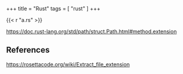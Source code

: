 +++
title = "Rust"
tags = [ "rust" ]
+++

{{< r "a.rs" >}}

<https://doc.rust-lang.org/std/path/struct.Path.html#method.extension>

## References

<https://rosettacode.org/wiki/Extract_file_extension>

